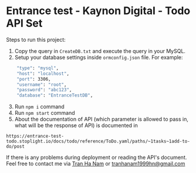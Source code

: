 # Entrance test - Kaynon Digital - Todo API Set

Steps to run this project:
1. Copy the query in `CreateDB.txt` and execute the query in your MySQL.
2. Setup your database settings inside `ormconfig.json` file. For example:
```bash
    "type": "mysql",
    "host": "localhost",
    "port": 3306,
    "username": "root",
    "password": "abc123",
    "database": "EntranceTestDB",
```
3. Run `npm i` command
4. Run `npm start` command
5. About the documentation of API (which parameter is allowed to pass in, what will be the response of API) is documented in
```
https://entrance-test-todo.stoplight.io/docs/todo/reference/ToDo.yaml/paths/~1tasks~1add-to-do/post
```
If there is any problems during deployment or reading the API's document. Feel free to contact me via [Tran Ha Nam](mailto:tranhanam1999hn@gmail.com?subject=[GitHub]%20Source%20Han%20Sans) or tranhanam1999hn@gmail.com
